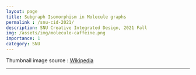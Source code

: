 ```yaml
---
layout: page
title: Subgraph Isomorphism in Molecule graphs
permalink : /snu-cid-2021/
description: SNU Creative Integrated Design, 2021 Fall
img: /assets/img/molecule-caffeine.png
importance: 1
category: SNU
---
```


Thumbnail image source : [Wikipedia](https://en.wikipedia.org/wiki/Molecular_graph)


------
